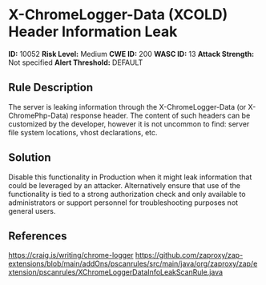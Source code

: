 
# X-ChromeLogger-Data (XCOLD) Header Information Leak

**ID:** 10052
**Risk Level:** Medium
**CWE ID:** 200
**WASC ID:** 13
**Attack Strength:** Not specified
**Alert Threshold:** DEFAULT

## Rule Description
The server is leaking information through the X-ChromeLogger-Data (or X-ChromePhp-Data) response header. The content of such headers can be customized by the developer, however it is not uncommon to find: server file system locations, vhost declarations, etc.

## Solution
Disable this functionality in Production when it might leak information that could be leveraged by an attacker. Alternatively ensure that use of the functionality is tied to a strong authorization check and only available to administrators or support personnel for troubleshooting purposes not general users.

## References
https://craig.is/writing/chrome-logger
https://github.com/zaproxy/zap-extensions/blob/main/addOns/pscanrules/src/main/java/org/zaproxy/zap/extension/pscanrules/XChromeLoggerDataInfoLeakScanRule.java
